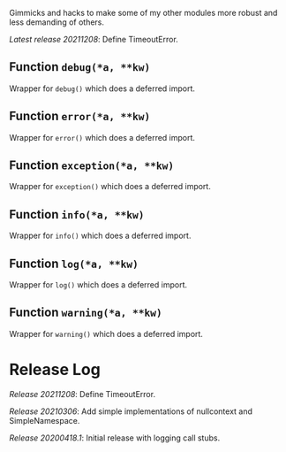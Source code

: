 Gimmicks and hacks to make some of my other modules more robust and
less demanding of others.

*Latest release 20211208*:
Define TimeoutError.

## Function `debug(*a, **kw)`

Wrapper for `debug()` which does a deferred import.

## Function `error(*a, **kw)`

Wrapper for `error()` which does a deferred import.

## Function `exception(*a, **kw)`

Wrapper for `exception()` which does a deferred import.

## Function `info(*a, **kw)`

Wrapper for `info()` which does a deferred import.

## Function `log(*a, **kw)`

Wrapper for `log()` which does a deferred import.

## Function `warning(*a, **kw)`

Wrapper for `warning()` which does a deferred import.

# Release Log



*Release 20211208*:
Define TimeoutError.

*Release 20210306*:
Add simple implementations of nullcontext and SimpleNamespace.

*Release 20200418.1*:
Initial release with logging call stubs.
